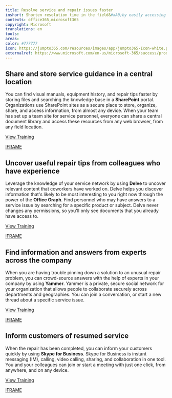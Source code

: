 ```yaml
---
title: Resolve service and repair issues faster
inshort: Shorten resolution time in the field&#xA0;by easily accessing equipment repair information and to product experts.
contexts: office365,microsoft365
copyright: Microsoft
translations: en
tools: 
areas: 
color: #777777
icon: https://jumpto365.com/resources/images/app/jumpto365-Icon-white.png
externalref: https://www.microsoft.com/en-us/microsoft-365/success/productivitylibrary/resolve-service-and-repair-issues-faster
---
```


## Share and store service guidance in a central location

You can find visual manuals, equipment history, and repair tips faster by storing files and searching the knowledge base in a **SharePoint** portal. Organizations use SharePoint sites as a secure place to store, organize, share, and access information, from almost any device. When your team has set up a team site for service personnel, everyone can share a central document library and access these resources from any web browser, from any field location.

[View Training](https://support.office.com/article/Create-a-team-site-in-SharePoint-Online-ef10c1e7-15f3-42a3-98aa-b5972711777d)

[IFRAME](https://www.microsoft.com/en-us/videoplayer/embed/RE1UCma)

## Uncover useful repair tips from colleagues who have experience

Leverage the knowledge of your service network by using **Delve** to uncover relevant content that coworkers have worked on. Delve helps you discover information that's likely to be most interesting to you right now through the power of the **Office Graph**. Find personnel who may have answers to a service issue by searching for a specific product or subject. Delve never changes any permissions, so you'll only see documents that you already have access to.

[View Training](https://support.office.com/en-US/article/What-is-Office-Delve-1315665a-c6af-4409-a28d-49f8916878ca)

[IFRAME](https://www.microsoft.com/en-us/videoplayer/embed/RE1TwTh)

## Find information and answers from experts across the company

When you are having trouble pinning down a solution to an unusual repair problem, you can crowd-source answers with the help of experts in your company by using **Yammer**. Yammer is a private, secure social network for your organization that allows people to collaborate securely across departments and geographies. You can join a conversation, or start a new thread about a specific service issue.

[View Training](https://support.office.com/en-us/article/Roll-out-a-successful-Yammer-network-a19aedab-6dc8-44b1-a8c3-72c38abf18b4)

[IFRAME](https://www.microsoft.com/en-us/videoplayer/embed/RE1UEYC)

## Inform customers of resumed service

When the repair has been completed, you can inform your customers quickly by using **Skype for Business**. Skype for Business is instant messaging (IM), calling, video calling, sharing, and collaboration in one tool. You and your colleagues can join or start a meeting with just one click, from anywhere, and on any device.

[View Training](https://support.office.com/en-us/article/Communicate-with-voice-and-video-c1fb68bb-fdfc-4bf5-af41-2ac88e9b6fb0)

[IFRAME](https://www.microsoft.com/en-us/videoplayer/embed/RE1UKai)

